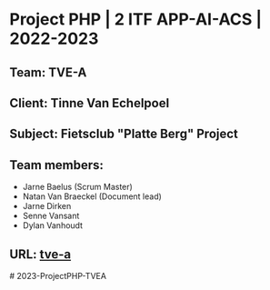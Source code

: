 # Project PHP | 2 ITF APP-AI-ACS | 2022-2023

## Team: TVE-A
## Client: Tinne Van Echelpoel
## Subject: Fietsclub "Platte Berg" Project
## Team members:
- Jarne Baelus (Scrum Master)
- Natan Van Braeckel (Document lead)
- Jarne Dirken
- Senne Vansant
- Dylan Vanhoudt


## URL: [tve-a](https://www.projectphp.tve-a.be/)
#   2 0 2 3 - P r o j e c t P H P - T V E A  
 